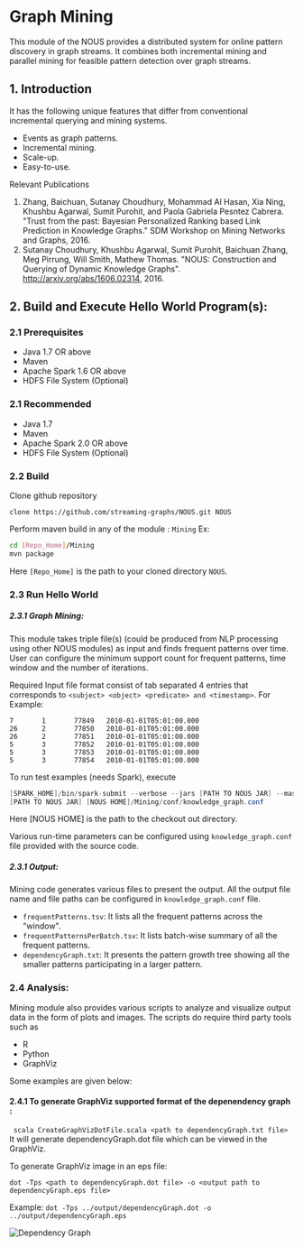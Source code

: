 # Graph Mining
This module of the NOUS provides a distributed system for online pattern
discovery in graph streams. It combines both incremental mining and parallel mining
for feasible pattern detection over graph streams. 

## 1. Introduction	
It has the following unique features that differ from conventional incremental
querying and mining systems.
 * Events as graph patterns.
 * Incremental mining.
 * Scale-up.
 * Easy-to-use.

Relevant Publications

1. Zhang, Baichuan, Sutanay Choudhury, Mohammad Al Hasan, Xia Ning, Khushbu Agarwal, Sumit Purohit, and Paola Gabriela Pesntez Cabrera. "Trust from the past: Bayesian Personalized Ranking based Link Prediction in Knowledge Graphs." SDM Workshop on Mining Networks and Graphs, 2016.
2. Sutanay Choudhury, Khushbu Agarwal, Sumit Purohit,  Baichuan Zhang, Meg Pirrung, Will Smith, Mathew Thomas. "NOUS: Construction and Querying of Dynamic Knowledge Graphs". http://arxiv.org/abs/1606.02314, 2016.

## 2. Build and Execute Hello World Program(s):
### 2.1 Prerequisites
* Java 1.7 OR above
* Maven
* Apache Spark 1.6 OR above
* HDFS File System (Optional)

### 2.1 Recommended
* Java 1.7 
* Maven
* Apache Spark 2.0 OR above
* HDFS File System (Optional)

### 2.2 Build
 Clone github repository 

` clone https://github.com/streaming-graphs/NOUS.git NOUS `

 Perform maven build in any of the module : `Mining` Ex:
 
 ```bash
 cd [Repo_Home]/Mining
 mvn package
 ```
Here `[Repo_Home]` is the path to your cloned directory `NOUS`. 

### 2.3 Run Hello World

##### 2.3.1 Graph Mining: 
This module takes triple file(s) (could be produced from NLP processing using other NOUS modules) as input and finds frequent patterns over time. User can configure the minimum support count for frequent patterns, time window and the number of iterations.

Required Input file format consist of tab separated 4 entries that corresponds to `<subject> <object> <predicate> and <timestamp>`. For Example:

```
7       1       77849   2010-01-01T05:01:00.000
26      2       77850   2010-01-01T05:01:00.000
26      2       77851   2010-01-01T05:01:00.000
5       3       77852   2010-01-01T05:01:00.000
5       3       77853   2010-01-01T05:01:00.000
5       3       77854   2010-01-01T05:01:00.000
```

To run test examples (needs Spark), execute 
```java
[SPARK_HOME]/bin/spark-submit --verbose --jars [PATH TO NOUS JAR] --master yarn --deploy-mode client --num-executors 8 --executor-cores 8  --executor-memory 45G  --driver-memory 45g --conf "spark.driver.extraJavaOptions=-XX:+UseCompressedOops -verbose:gc -XX:+PrintGCDetails -XX:+PrintGCTimeStamps"  --conf "spark.driver.maxResultSize=20g"  --conf spark.history.fs.logDirectory="/user/spark/applicationHistory" --class "gov.pnnl.aristotle.algorithms.DataToPatternGraph"  
[PATH TO NOUS JAR] [NOUS HOME]/Mining/conf/knowledge_graph.conf 
```

Here [NOUS HOME] is the path to the checkout out directory.

Various run-time parameters can be configured using `knowledge_graph.conf` file provided with the source code. 


##### 2.3.1 Output:

Mining code generates various files to present the output. All the output file name and file paths can be configured in `knowledge_graph.conf` file.

* `frequentPatterns.tsv`: It lists all the frequent patterns across the "window".
* `frequentPatternsPerBatch.tsv`: It lists batch-wise summary of all the frequent patterns.
* `dependencyGraph.txt`: It presents the pattern growth tree showing all the smaller patterns participating in a larger pattern.

### 2.4 Analysis:
Mining module also provides various scripts to analyze and visualize output data in the form of plots and images. The scripts do require third party tools such as 
* R
* Python
* GraphViz


Some examples are given below:

#### 2.4.1 To generate GraphViz supported format of the depenendency graph : 
` scala CreateGraphVizDotFile.scala <path to dependencyGraph.txt file>`
It will generate dependencyGraph.dot file which can be viewed in the GraphViz.

To generate GraphViz image in an eps file:

`dot -Tps <path to dependencyGraph.dot file> -o <output path to dependencyGraph.eps file>`

Example:
`dot -Tps ../output/dependencyGraph.dot -o ../output/dependencyGraph.eps`


![Dependency Graph](https://github.com/streaming-graphs/NOUS/blob/master/Mining/output/dependencyGraph.png)
